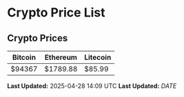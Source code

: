 # Crypto Price List

## Crypto Prices
| Bitcoin | Ethereum | Litecoin |
| ------- | -------- | -------- |
| $94367 | $1789.88 | $85.99 |
**Last Updated:** 2025-04-28 14:09 UTC
**Last Updated:** $DATE$
